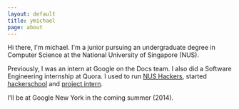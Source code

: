 ```yaml
---
layout: default
title: ymichael
page: about
---
```


Hi there, I'm michael. I'm a junior pursuing an undergraduate degree in Computer Science at the National University of Singapore (NUS).

Previously, I was an intern at Google on the Docs team. I also did a Software Engineering internship at Quora. I used to run [NUS Hackers](//nushackers.org), started [hackerschool](//school.nushackers.org) and [project intern](//ymichael.github.io/projectintern).

I'll be at Google New York in the coming summer (2014).
